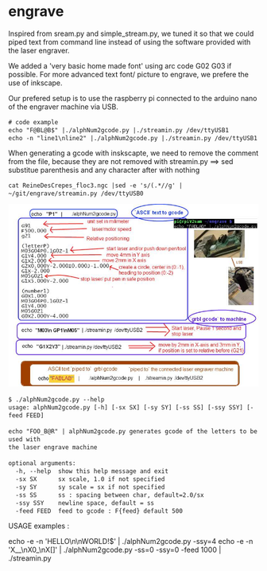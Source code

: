 # engrave

Inspired from sream.py and simple_stream.py, we tuned it so that we could piped text from command line instead of using the software provided with the laser engraver.

We added a 'very basic home made font' using arc code G02 G03 if possible.
For more advanced text font/ picture to engrave, we prefere the use of inkscape.

Our prefered setup is to use the raspberry pi connected to the arduino nano of the engraver machine via USB.


``` shell
# code example
echo "F@BL@B$" |./alphNum2gcode.py |./streamin.py /dev/ttyUSB1 
echo -n "line1\nline2" |./alphNum2gcode.py |./streamin.py /dev/ttyUSB1 

```

When generating a gcode with inskscapte, we need to remove the comment from the file, because they are not removed with streamin.py ==> sed substitue parenthesis and any character after with nothing

```
cat ReineDesCrepes_floc3.ngc |sed -e 's/(.*//g' | ~/git/engrave/streamin.py /dev/ttyUSB0 
```




![synoptique setup](./engraveSynoptique2.jpg)





``` shell
$ ./alphNum2gcode.py --help
usage: alphNum2gcode.py [-h] [-sx SX] [-sy SY] [-ss SS] [-ssy SSY] [-feed FEED]

echo "FOO_B@R" | alphNum2gcode.py generates gcode of the letters to be used with
the laser engrave machine

optional arguments:
  -h, --help  show this help message and exit
  -sx SX      sx scale, 1.0 if not specified
  -sy SY      sy scale = sx if not specified
  -ss SS      ss : spacing between char, default=2.0/sx
  -ssy SSY    newline space, default = ss
  -feed FEED  feed to gcode : F{feed} default 500
```

USAGE examples :

echo -e -n  'HELLO\n\nWORLD!$' | ./alphNum2gcode.py -ssy=4
echo -e -n 'X__\nX0_\nX[]' | ./alphNum2gcode.py  -ss=0 -ssy=0 -feed 1000  | ./streamin.py 
